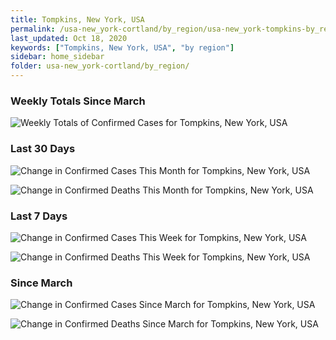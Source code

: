 ```yaml
---
title: Tompkins, New York, USA
permalink: /usa-new_york-cortland/by_region/usa-new_york-tompkins-by_region.html
last_updated: Oct 18, 2020
keywords: ["Tompkins, New York, USA", "by region"]
sidebar: home_sidebar
folder: usa-new_york-cortland/by_region/
---
```


<h3>Weekly Totals Since March</h3>

![Weekly Totals of Confirmed Cases for Tompkins, New York, USA](/images/graphs/usa-new_york-tompkins-weekly_totals_graph.png)

<h3>Last 30 Days</h3>

![Change in Confirmed Cases This Month for Tompkins, New York, USA](/images/graphs/usa-new_york-tompkins-delta_confirmed-30_days_graph.png)

![Change in Confirmed Deaths This Month for Tompkins, New York, USA](/images/graphs/usa-new_york-tompkins-delta_deaths-30_days_graph.png)

<h3>Last 7 Days</h3>

![Change in Confirmed Cases This Week for Tompkins, New York, USA](/images/graphs/usa-new_york-tompkins-delta_confirmed-7_days_graph.png)

![Change in Confirmed Deaths This Week for Tompkins, New York, USA](/images/graphs/usa-new_york-tompkins-delta_deaths-7_days_graph.png)

<h3>Since March</h3>

![Change in Confirmed Cases Since March for Tompkins, New York, USA](/images/graphs/usa-new_york-tompkins-delta_confirmed-since_march_graph.png)

![Change in Confirmed Deaths Since March for Tompkins, New York, USA](/images/graphs/usa-new_york-tompkins-delta_deaths-since_march_graph.png)
